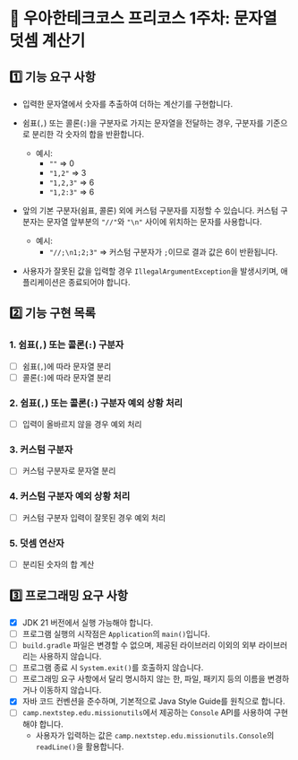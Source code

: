 # 🚀 우아한테크코스 프리코스 1주차: 문자열 덧셈 계산기

## 1️⃣ 기능 요구 사항
- 입력한 문자열에서 숫자를 추출하여 더하는 계산기를 구현합니다.
- 쉼표(`,`) 또는 콜론(`:`)을 구분자로 가지는 문자열을 전달하는 경우, 구분자를 기준으로 분리한 각 숫자의 합을 반환합니다.

  - 예시: 
    - `""` => 0 
    - `"1,2"` => 3 
    - `"1,2,3"` => 6 
    - `"1,2:3"` => 6

- 앞의 기본 구분자(쉼표, 콜론) 외에 커스텀 구분자를 지정할 수 있습니다. 커스텀 구분자는 문자열 앞부분의 `"//"`와 `"\n"` 사이에 위치하는 문자를 사용합니다.

  - 예시: 
    - `"//;\n1;2;3"` => 커스텀 구분자가 `;`이므로 결과 값은 6이 반환됩니다.


- 사용자가 잘못된 값을 입력할 경우 `IllegalArgumentException`을 발생시키며, 애플리케이션은 종료되어야 합니다.



## 2️⃣ 기능 구현 목록

### 1. 쉼표(`,`) 또는 콜론(`:`) 구분자
- [ ] 쉼표(`,`)에 따라 문자열 분리
- [ ] 콜론(`:`)에 따라 문자열 분리

### 2. 쉼표(`,`) 또는 콜론(`:`) 구분자 예외 상황 처리
- [ ] 입력이 올바르지 않을 경우 예외 처리

### 3. 커스텀 구분자
- [ ] 커스텀 구분자로 문자열 분리

### 4. 커스텀 구분자 예외 상황 처리
- [ ] 커스텀 구분자 입력이 잘못된 경우 예외 처리

### 5. 덧셈 연산자
- [ ] 분리된 숫자의 합 계산



## 3️⃣ 프로그래밍 요구 사항

- [x] JDK 21 버전에서 실행 가능해야 합니다.
- [ ] 프로그램 실행의 시작점은 `Application`의 `main()`입니다.
- [ ] `build.gradle` 파일은 변경할 수 없으며, 제공된 라이브러리 이외의 외부 라이브러리는 사용하지 않습니다.
- [ ] 프로그램 종료 시 `System.exit()`를 호출하지 않습니다.
- [ ] 프로그래밍 요구 사항에서 달리 명시하지 않는 한, 파일, 패키지 등의 이름을 변경하거나 이동하지 않습니다.
- [x] 자바 코드 컨벤션을 준수하며, 기본적으로 Java Style Guide를 원칙으로 합니다.
- [ ] `camp.nextstep.edu.missionutils`에서 제공하는 `Console` API를 사용하여 구현해야 합니다.
    - 사용자가 입력하는 값은 `camp.nextstep.edu.missionutils.Console`의 `readLine()`을 활용합니다.

